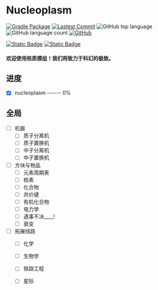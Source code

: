 # Nucleoplasm

[![Gradle Package](https://github.com/XenFork/nucleoplasm/actions/workflows/gradle-publish.yml/badge.svg?branch=forge-fabric-1.20.1-main&event=milestone)](https://github.com/XenFork/nucleoplasm/actions/workflows/gradle-publish.yml)
[![Lastest Commit](https://img.shields.io/github/last-commit/XenFork/nucleoplasm)](https://github.com/XenFork/nucleoplasm/commits/forge-fabric-1.20.1-main)
![GitHub top language](https://img.shields.io/github/languages/top/XenFork/nucleoplasm)
![GitHub language count](https://img.shields.io/github/languages/count/XenFork/nucleoplasm)
[![GitHub](https://img.shields.io/github/license/XenFork/nucleoplasm)](LICENSE)

[![Static Badge](https://img.shields.io/badge/language-en_us-red)](README.md)
[![Static Badge](https://img.shields.io/badge/%E8%A8%80%E8%AA%9E-%E6%97%A5%E6%9C%AC%E8%AA%9E-grey)](README_sja_jp.md)

<h4>欢迎使用核质模组！我们将致力于科幻的极致。</h4>

## 进度

- [x] nucleoplasm ------ 0%

## 全局

- [ ] 机器
    - [ ] 质子分离机
    - [ ] 质子置换机
    - [ ] 中子分离机
    - [ ] 中子置换机
- [ ] 方块与物品
    - [ ] 元素周期表
    - [ ] 核素
    - [ ] 化合物
    - [ ] 共价键
    - [ ] 有机化合物
    - [ ] 电力学
    - [ ] 遇事不决____!
    - [ ] 衰变
- [ ] 拓展线路
    - [ ] 化学
    - [ ] 生物学
    - [ ] 铁路工程
    - [ ] 星际

